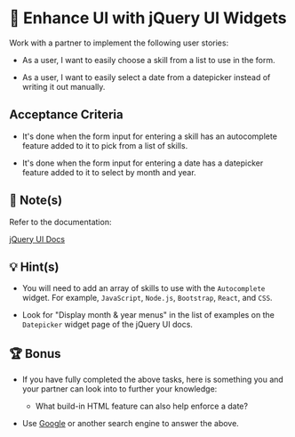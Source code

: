 # 📖 Enhance UI with jQuery UI Widgets

Work with a partner to implement the following user stories:

* As a user, I want to easily choose a skill from a list to use in the form.

* As a user, I want to easily select a date from a datepicker instead of writing it out manually.

## Acceptance Criteria

* It's done when the form input for entering a skill has an autocomplete feature added to it to pick from a list of skills.

* It's done when the form input for entering a date has a datepicker feature added to it to select by month and year.

## 📝 Note(s)

Refer to the documentation: 

[jQuery UI Docs](https://jqueryui.com/demos/)

## 💡 Hint(s)

* You will need to add an array of skills to use with the `Autocomplete` widget. For example, `JavaScript`, `Node.js`, `Bootstrap`, `React`, and `CSS`. 

* Look for "Display month & year menus" in the list of examples on the `Datepicker` widget page of the jQuery UI docs.

## 🏆 Bonus

* If you have fully completed the above tasks, here is something you and your partner can look into to further your knowledge: 

  * What build-in HTML feature can also help enforce a date? 

* Use [Google](https://www.google.com) or another search engine to answer the above.